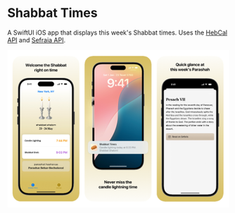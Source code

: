 # Shabbat Times

A SwiftUI iOS app that displays this week's Shabbat times. Uses the [HebCal API](https://www.hebcal.com/home/197/shabbat-times-rest-api) and [Sefraia API](https://developers.sefaria.org/reference/getting-started).

<img src="./screenshot.png" alt="" width="650">
